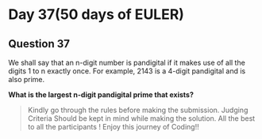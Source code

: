 # Day 37(50 days of EULER)

## Question 37

We shall say that an n-digit number is pandigital if it makes use of all the digits 1 to n exactly once. 
For example, 2143 is a 4-digit pandigital and is also prime.

**What is the largest n-digit pandigital prime that exists?**

> Kindly go through the rules before making the submission.
>Judging Criteria Should be kept in mind while making the solution.
>All the best to all the participants ! Enjoy this journey of Coding!!
